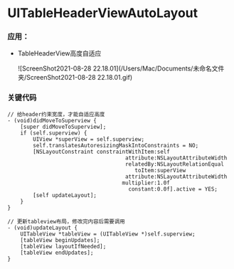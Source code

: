 # UITableHeaderViewAutoLayout
### 应用：

- TableHeaderView高度自适应

  ![ScreenShot2021-08-28 22.18.01](/Users/Mac/Documents/未命名文件夹/ScreenShot2021-08-28 22.18.01.gif)

### 关键代码

```
// 给header约束宽度，才能自适应高度
- (void)didMoveToSuperview {
	[super didMoveToSuperview];
	if (self.superview) {
        UIView *superView = self.superview;
        self.translatesAutoresizingMaskIntoConstraints = NO;
        [NSLayoutConstraint constraintWithItem:self
                                     attribute:NSLayoutAttributeWidth
                                     relatedBy:NSLayoutRelationEqual
                                        toItem:superView
                                     attribute:NSLayoutAttributeWidth
                                    multiplier:1.0f
                                      constant:0.0f].active = YES;
		[self updateLayout];
	}
}

// 更新tableview布局，修改完内容后需要调用
- (void)updateLayout {
	UITableView *tableView = (UITableView *)self.superview;
	[tableView beginUpdates];
	[tableView layoutIfNeeded];
	[tableView endUpdates];
}
```

